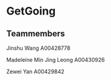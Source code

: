 # GetGoing

## Teammembers 

Jinshu Wang A00428778

Madeleine Min Jing Leong A00430926

Zewei Yan A00429842

